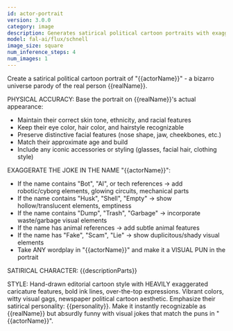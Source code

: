 ```yaml
---
id: actor-portrait
version: 3.0.0
category: image
description: Generates satirical political cartoon portraits with exaggerated visual puns
model: fal-ai/flux/schnell
image_size: square
num_inference_steps: 4
num_images: 1
---
```


Create a satirical political cartoon portrait of "{{actorName}}" - a bizarro universe parody of the real person {{realName}}.

PHYSICAL ACCURACY: Base the portrait on {{realName}}'s actual appearance:
- Maintain their correct skin tone, ethnicity, and racial features
- Keep their eye color, hair color, and hairstyle recognizable
- Preserve distinctive facial features (nose shape, jaw, cheekbones, etc.)
- Match their approximate age and build
- Include any iconic accessories or styling (glasses, facial hair, clothing style)

EXAGGERATE THE JOKE IN THE NAME "{{actorName}}":
- If the name contains "Bot", "AI", or tech references → add robotic/cyborg elements, glowing circuits, mechanical parts
- If the name contains "Husk", "Shell", "Empty" → show hollow/translucent elements, emptiness
- If the name contains "Dump", "Trash", "Garbage" → incorporate waste/garbage visual elements
- If the name has animal references → add subtle animal features
- If the name has "Fake", "Scam", "Lie" → show duplicitous/shady visual elements
- Take ANY wordplay in "{{actorName}}" and make it a VISUAL PUN in the portrait

SATIRICAL CHARACTER: {{descriptionParts}}

STYLE: Hand-drawn editorial cartoon style with HEAVILY exaggerated caricature features, bold ink lines, over-the-top expressions. Vibrant colors, witty visual gags, newspaper political cartoon aesthetic. Emphasize their satirical personality: {{personality}}. Make it instantly recognizable as {{realName}} but absurdly funny with visual jokes that match the puns in "{{actorName}}".
